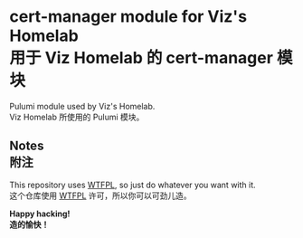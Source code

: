 # cert-manager module for Viz's Homelab<br>用于 Viz Homelab 的 cert-manager 模块

Pulumi module used by Viz's Homelab.
<br>Viz Homelab 所使用的 Pulumi 模块。

## Notes<br>附注

This repository uses [WTFPL](LICENSE), so just do whatever you want with it.
<br>这个仓库使用 [WTFPL](LICENSE) 许可，所以你可以可劲儿造。

**Happy hacking!**
<br>**造的愉快！**

